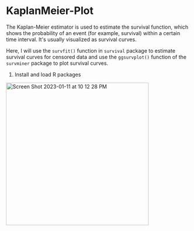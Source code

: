 # KaplanMeier-Plot

The Kaplan-Meier estimator is used to estimate the survival function, which shows the probability of an event (for example, survival) within a certain time interval. It's usually visualized as survival curves.

Here, I will use the `survfit()` function in `survival` package to estimate survival curves for censored data and use the `ggsurvplot()` function of the `survminer` package to plot survival curves.

1. Install and load R packages

<img width="390" alt="Screen Shot 2023-01-11 at 10 12 28 PM" src="https://user-images.githubusercontent.com/100873921/211974677-2206af81-2bbf-4fec-ad2f-db43b8fd0a81.png">



